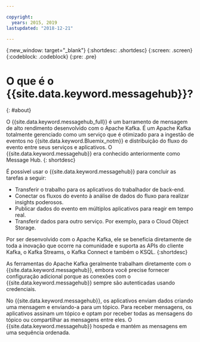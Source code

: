 ```yaml
---

copyright:
  years: 2015, 2019
lastupdated: "2018-12-21"

---
```


{:new_window: target="_blank"}
{:shortdesc: .shortdesc}
{:screen: .screen}
{:codeblock: .codeblock}
{:pre: .pre}

# O que é o {{site.data.keyword.messagehub}}?
{: #about}

O {{site.data.keyword.messagehub_full}} é um barramento de mensagem de alto rendimento desenvolvido com o Apache Kafka. É
um Apache Kafka totalmente gerenciado como um serviço que é otimizado para a ingestão de eventos no {{site.data.keyword.Bluemix_notm}} e distribuição do fluxo do evento entre seus serviços e aplicativos. O {{site.data.keyword.messagehub}}  era conhecido anteriormente como Message Hub.
{: shortdesc}

É possível usar o {{site.data.keyword.messagehub}} para concluir as tarefas a seguir:

* Transferir o trabalho para os aplicativos do trabalhador de back-end.
* Conectar os fluxos do evento à análise de dados do fluxo para realizar insights poderosos.
* Publicar dados do evento em múltiplos aplicativos para reagir em tempo real.
* Transferir dados para outro serviço. Por exemplo, para o Cloud Object Storage.

Por ser desenvolvido com o Apache Kafka, ele se beneficia diretamente de toda a inovação que ocorre na comunidade e suporta as
APIs do cliente Kafka, o Kafka Streams, o Kafka Connect e também o KSQL.
{:shortdesc}

As ferramentas do Apache Kafka geralmente trabalham diretamente com o {{site.data.keyword.messagehub}}, embora você precise fornecer configuração adicional porque as conexões com o {{site.data.keyword.messagehub}} sempre são autenticadas usando credenciais.

No {{site.data.keyword.messagehub}}, os aplicativos enviam dados criando uma mensagem e
enviando-a para um tópico. Para receber mensagens, os aplicativos assinam um tópico e optam por receber
todas as mensagens do tópico ou compartilhar as mensagens entre eles.
O {{site.data.keyword.messagehub}} hospeda e mantém as mensagens em uma sequência ordenada. 




